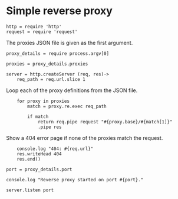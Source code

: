 # Simple reverse proxy

	http = require 'http'
	request = require 'request'

The proxies JSON file is given as the first argument.

	proxy_details = require process.argv[0]

	proxies = proxy_details.proxies

	server = http.createServer (req, res)->
		req_path = req.url.slice 1

Loop each of the proxy definitions from the JSON file.

		for proxy in proxies
			match = proxy.re.exec req_path

			if match
				return req.pipe request "#{proxy.base}/#{match[1]}"
				.pipe res

Show a 404 error page if none of the proxies match the request.

		console.log "404: #{req.url}"
		res.writeHead 404
		res.end()

	port = proxy_details.port

	console.log "Reverse proxy started on port #{port}."

	server.listen port
